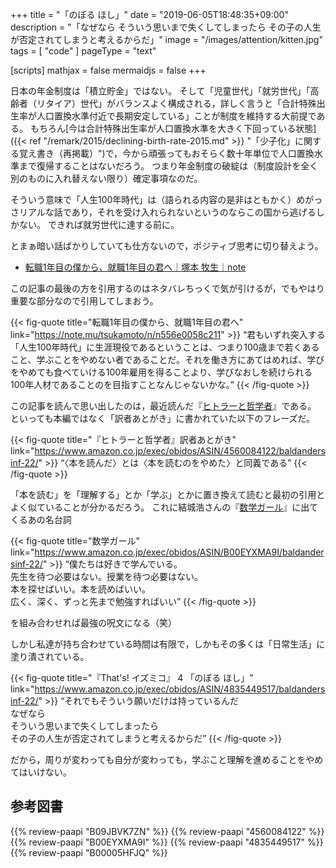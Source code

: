 +++
title = "「のぼる ほし」"
date =  "2019-06-05T18:48:35+09:00"
description = "「なぜなら そういう思いまで失くしてしまったら その子の人生が否定されてしまうと考えるからだ」"
image = "/images/attention/kitten.jpg"
tags = [ "code" ]
pageType = "text"

[scripts]
  mathjax = false
  mermaidjs = false
+++

日本の年金制度は「積立貯金」ではない。
そして「児童世代」「就労世代」「高齢者（リタイア）世代」がバランスよく構成される，詳しく言うと「合計特殊出生率が人口置換水準付近で長期安定している」ことが制度を維持する大前提である。
もちろん[今は合計特殊出生率が人口置換水準を大きく下回っている状態]({{< ref "/remark/2015/declining-birth-rate-2015.md" >}} "「少子化」に関する覚え書き（再掲載）")で，今から頑張ってもおそらく数十年単位で人口置換水準まで復帰することはないだろう。
つまり年金制度の破綻は（制度設計を全く別のものに入れ替えない限り）確定事項なのだ。

そういう意味で「人生100年時代」は（語られる内容の是非はともかく）めがっさリアルな話であり，それを受け入れられないというのならこの国から逃げるしかない。
できれば就労世代に達する前に。

とまぁ暗い話ばかりしていても仕方ないので，ポジティブ思考に切り替えよう。

- [転職1年目の僕から、就職1年目の君へ｜塚本 牧生｜note](https://note.mu/tsukamoto/n/n556e0058c211)

この記事の最後の方を引用するのはネタバレちっくで気が引けるが，でもやはり重要な部分なので引用してしまおう。

{{< fig-quote title="転職1年目の僕から、就職1年目の君へ" link="https://note.mu/tsukamoto/n/n556e0058c211" >}}
<q>君もいずれ突入する「人生100年時代」に生涯現役であるということは、つまり100歳まで若くあること、学ぶことをやめない者であることだ。それを働き方にあてはめれば、学びをやめても食べていける100年雇用を得ることより、学びなおしを続けられる100年人材であることのを目指すことなんじゃないかな。</q>
{{< /fig-quote >}}

この記事を読んで思い出したのは，最近読んだ『[ヒトラーと哲学者](https://www.amazon.co.jp/exec/obidos/ASIN/4560084122/baldandersinf-22/)』である。
といっても本編ではなく「訳者あとがき」に書かれていた以下のフレーズだ。

{{< fig-quote title="『ヒトラーと哲学者』訳者あとがき" link="https://www.amazon.co.jp/exec/obidos/ASIN/4560084122/baldandersinf-22/" >}}
<q>〈本を読んだ〉とは〈本を読むのをやめた〉と同義である</q>
{{< /fig-quote >}}

「本を読む」を「理解する」とか「学ぶ」とかに置き換えて読むと最初の引用とよく似ていることが分かるだろう。
これに結城浩さんの『[数学ガール](https://www.amazon.co.jp/exec/obidos/ASIN/B00EYXMA9I/baldandersinf-22/)』に出てくるあの名台詞

{{< fig-quote title="数学ガール" link="https://www.amazon.co.jp/exec/obidos/ASIN/B00EYXMA9I/baldandersinf-22/" >}}
<q>僕たちは好きで学んでいる。
<br>先生を待つ必要はない。授業を待つ必要はない。
<br>本を探せばいい。本を読めばいい。
<br>広く、深く、ずっと先まで勉強すればいい</q>
{{< /fig-quote >}}

を組み合わせれば最強の呪文になる（笑）

しかし私達が持ち合わせている時間は有限で，しかもその多くは「日常生活」に塗り潰されている。

{{< fig-quote title="『That's! イズミコ』 4 「のぼる ほし」" link="https://www.amazon.co.jp/exec/obidos/ASIN/4835449517/baldandersinf-22/" >}}
<q>それでもそういう願いだけは持っているんだ<br>
なぜなら<br>
そういう思いまで失くしてしまったら<br>
その子の人生が否定されてしまうと考えるからだ</q>
{{< /fig-quote >}}

だから，周りが変わっても自分が変わっても，学ぶこと理解を進めることをやめてはいけない。

## 参考図書

{{% review-paapi "B09JBVK7ZN" %}} <!-- That’s！イズミコ【新装版】3巻 -->
{{% review-paapi "4560084122" %}} <!-- ヒトラーと哲学者 -->
{{% review-paapi "B00EYXMA9I" %}} <!-- 数学ガール -->
{{% review-paapi "4835449517" %}} <!-- That's! イズミコ ベスト -->
{{% review-paapi "B00005HFJQ" %}} <!-- 少年の夢は生きている’89 -->
